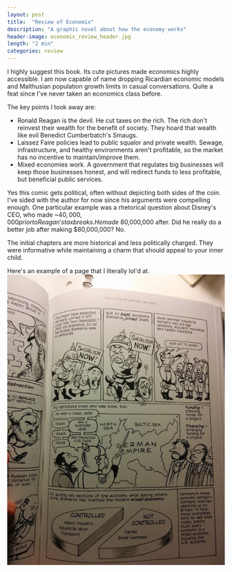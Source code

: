 ```yaml
---
layout: post
title:  "Review of Economix"
description: "A graphic novel about how the economy works"
header-image: economix_review_header.jpg
length: "2 min"
categories: review
---
```

I highly suggest this book. Its cute pictures made economics highly accessible. I am now capable of name dropping Ricardian
economic models and Malthusian population growth limits in casual conversations. Quite a feat since I've never taken
an economics class before.

The key points I took away are:

* Ronald Reagan is the devil. He cut taxes on the rich. The rich don't reinvest their wealth for the benefit of society. They hoard that wealth like evil Benedict Cumberbatch's Smaugs.
* Laissez Faire policies lead to public squalor and private wealth. Sewage, infrastructure, and healthy environments aren't profitable, so the market has no incentive to maintain/improve them.
* Mixed economies work. A government that regulates big businesses will keep those businesses honest, and will redirect funds to less profitable, but beneficial public services.

Yes this comic gets political, often without depicting both sides of the coin. I've sided with the author for now since
his arguments were compelling enough. One particular example was a rhetorical question about Disney's CEO, who made ~$40,000,000 prior to Reagan's tax
breaks. He made ~$80,000,000 after. Did he really do a better job after making $80,000,000? No.

The initial chapters are more historical and less politically charged. They were informative while maintaining a charm
that should appeal to your inner child.

Here's an example of a page that I literally lol'd at.
![Bismarck Punches Socialist](/images/bismark_punches_socialist.jpg)